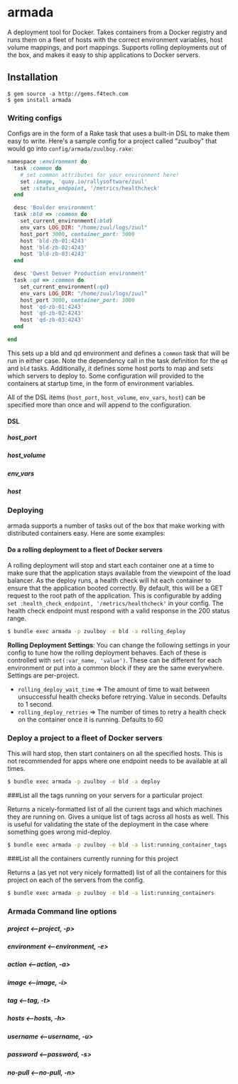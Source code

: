 # armada

A deployment tool for Docker. Takes containers from a Docker registry and runs
them on a fleet of hosts with the correct environment variables, host volume
mappings, and port mappings. Supports rolling deployments out of the box, and
makes it easy to ship applications to Docker servers.

## Installation


```
$ gem source -a http://gems.f4tech.com
$ gem install armada
```

### Writing configs

Configs are in the form of a Rake task that uses a built-in DSL to make them
easy to write. Here's a sample config for a project called "zuulboy" that
would go into `config/armada/zuulboy.rake`:

```ruby
namespace :environment do
  task :common do
    # set common attributes for your environment here!
    set :image, 'quay.io/rallysoftware/zuul'
    set :status_endpoint, '/metrics/healthcheck'
  end

  desc 'Boulder environment'
  task :bld => :common do
    set_current_environment(:bld)
    env_vars LOG_DIR: "/home/zuul/logs/zuul"
    host_port 3000, container_port: 3000
    host 'bld-zb-01:4243'
    host 'bld-zb-02:4243'
    host 'bld-zb-03:4243' 
  end

  desc 'Qwest Denver Production environment'
  task :qd => :common do
    set_current_environment(:qd)
    env_vars LOG_DIR: "/home/zuul/logs/zuul"
    host_port 3000, container_port: 3000
    host 'qd-zb-01:4243'
    host 'qd-zb-02:4243'
    host 'qd-zb-03:4243'
  end

end
```

This sets up a bld and qd environment and defines a `common` task
that will be run in either case. Note the dependency call in the task
definition for the `qd` and `bld` tasks.  Additionally, it
defines some host ports to map and sets which servers to deploy to. Some
configuration will provided to the containers at startup time, in the form of
environment variables.

All of the DSL items (`host_port`, `host_volume`, `env_vars`, `host`) can be
specified more than once and will append to the configuration.

#### DSL
##### host_port
##### host_volume
##### env_vars
##### host

### Deploying

armada supports a number of tasks out of the box that make working with
distributed containers easy.  Here are some examples:

#### Do a rolling deployment to a fleet of Docker servers

A rolling deployment will stop and start each container one at a time to make
sure that the application stays available from the viewpoint of the load
balancer. As the deploy runs, a health check will hit each container to ensure
that the application booted correctly. By default, this will be a GET request to
the root path of the application. This is configurable by adding
`set :health_check_endpoint, '/metrics/healthcheck'` in your config. The health check endpoint
must respond with a valid response in the 200 status range.

````bash
$ bundle exec armada -p zuulboy -e bld -a rolling_deploy
````

**Rolling Deployment Settings**:
You can change the following settings in your config to tune how the rolling
deployment behaves. Each of these is controlled with `set(:var_name, 'value')`.
These can be different for each environment or put into a common block if they
are the same everywhere. Settings are per-project.

 * `rolling_deploy_wait_time` => The amount of time to wait between unsuccessful
    health checks before retrying. Value in seconds. Defaults to 1 second.
 * `rolling_deploy_retries` => The number of times to retry a health check on
   the container once it is running. Defaults to 60

### Deploy a project to a fleet of Docker servers

This will hard stop, then start containers on all the specified hosts. This
is not recommended for apps where one endpoint needs to be available at all
times.

````bash
$ bundle exec armada -p zuulboy -e bld -a deploy
````

###List all the tags running on your servers for a particular project

Returns a nicely-formatted list of all the current tags and which machines they
are running on. Gives a unique list of tags across all hosts as well.  This is
useful for validating the state of the deployment in the case where something
goes wrong mid-deploy.

```bash
$ bundle exec armada -p zuulboy -e bld -a list:running_container_tags
```

###List all the containers currently running for this project

Returns a (as yet not very nicely formatted) list of all the containers for
this project on each of the servers from the config.

```bash
$ bundle exec armada -p zuulboy -e bld -a list:running_containers
```

### Armada Command line options
##### project <--project, -p>
##### environment <--environment, -e>
##### action <--action, -a>
##### image <--image, -i>
##### tag <--tag, -t>
##### hosts <--hosts, -h>
##### username <--username, -u>
##### password <--password, -s>
##### no-pull <--no-pull, -n>

